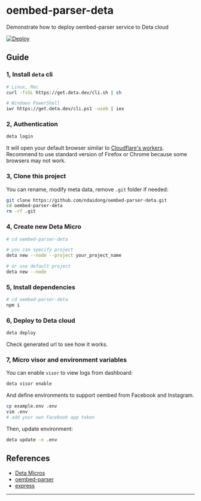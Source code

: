 # oembed-parser-deta

Demonstrate how to deploy oembed-parser service to Deta cloud

[![Deploy](https://button.deta.dev/1/svg)](https://go.deta.dev/deploy?repo=https://github.com/ndaidong/oembed-parser-deta)

## Guide


### 1, Install `deta` cli

```bash
# Linux, Mac
curl -fsSL https://get.deta.dev/cli.sh | sh

# Windows PowerShell
iwr https://get.deta.dev/cli.ps1 -useb | iex
```

### 2, Authentication

```bash
deta login
```

It will open your default browser similar to [Cloudflare's workers](https://workers.cloudflare.com/).
Recommend to use standard version of Firefox or Chrome because some browsers may not work.

### 3, Clone this project

You can rename, modify meta data, remove `.git` folder if needed:

```bash
git clone https://github.com/ndaidong/oembed-parser-deta.git
cd oembed-parser-deta
rm -rf .git
```

### 4, Create new Deta Micro

```bash
# cd oembed-parser-deta

# you can specify project
deta new --node --project your_project_name

# or use default project
deta new --node
```

### 5, Install dependencies

```bash
# cd oembed-parser-deta
npm i
```

### 6, Deploy to Deta cloud

```bash
deta deploy
```

Check generated url to see how it works.

### 7, Micro visor and environment variables

You can enable `visor` to view logs from dashboard:

```bash
deta visor enable
```

And define environments to support oembed from Facebook and Instagram.

```bash
cp example.env .env
vim .env
# add your own Facebook app token
```

Then, update environment:

```bash
deta update -e .env
```

## References

- [Deta Micros](https://docs.deta.sh/docs/micros/about)
- [oembed-parser](https://github.com/ndaidong/oembed-parser)
- [express](https://github.com/expressjs/express)

---
